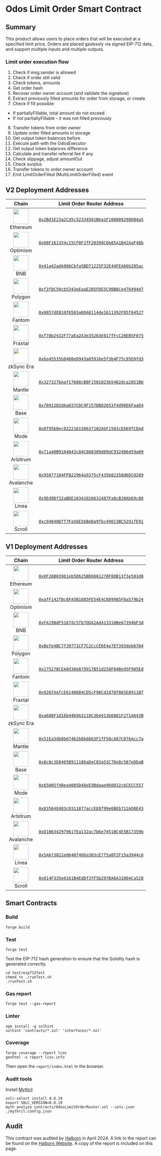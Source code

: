 # Odos Limit Order Smart Contract

## Summary

This product allows users to place orders that will be executed at a specified limit price. Orders are placed gaslessly via signed EIP-712 data, and support multiple inputs and multiple outputs.

### Limit order execution flow

1. Check if msg.sender is allowed
2. Check if order still valid
3. Check tokens, amounts
4. Get order hash
5. Recover order owner account (and validate the signature)
6. Extract previously filled amounts for order from storage, or create
7. Check if fill possible:
  - If partiallyFillable, total amount do not exceed
  - If not partiallyFillable - it was not filled previously
8. Transfer tokens from order owner
9. Update order filled amounts in storage
10. Get output token balances before
11. Execute path with the OdosExecutor
12. Get output token balances difference
13. Calculate and transfer referral fee if any
14. Check slippage, adjust amountOut
15. Check surplus
16. Transfer tokens to order owner account
17. Emit LimitOrderFilled (MultiLimitOrderFilled) event

## V2 Deployment Addresses

| Chain | Limit Order Router Address |
| :-: | :-: |
| <img src="https://assets.odos.xyz/chains/ethereum.png" width="50" height="50"><br>Ethereum | [`0x2Bd1E23a2Cd5c52334501B6a1F188009290D84a5`](https://etherscan.io/address/0x2Bd1E23a2Cd5c52334501B6a1F188009290D84a5) |
| <img src="https://assets.odos.xyz/chains/optimism.png" width="50" height="50"><br>Optimism | [`0x08F161354c15CF0F2fF2039dC6b85A1B42AaF48b`](https://optimistic.etherscan.io/address/0x08F161354c15CF0F2fF2039dC6b85A1B42AaF48b) |
| <img src="https://assets.odos.xyz/chains/bnb.png" width="50" height="50"><br>BNB | [`0x41a42adA966Cbfa5BD71225F32E44FEA66b285ac`](https://bscscan.com/address/0x41a42adA966Cbfa5BD71225F32E44FEA66b285ac) |
| <img src="https://assets.odos.xyz/chains/polygon.png" width="50" height="50"><br>Polygon | [`0xf3f8C59cb5343eEaaE205FDE5C90B6Ce476494d7`](https://polygonscan.com/address/0xf3f8C59cb5343eEaaE205FDE5C90B6Ce476494d7) |
| <img src="https://assets.odos.xyz/chains/fantom.png" width="50" height="50"><br>Fantom | [`0x0857dE010f6583a88A0114de1611392F85f84527`](https://ftmscan.com/address/0x0857dE010f6583a88A0114de1611392F85f84527) |
| <img src="https://assets.odos.xyz/chains/fraxtal.png" width="50" height="50"><br>Fraxtal | [`0xf78b2432F77aEa2A3e35263E017fFcC20EB5F075`](https://fraxscan.com/address/0xf78b2432F77aEa2A3e35263E017fFcC20EB5F075) |
| <img src="https://assets.odos.xyz/chains/zksync.png" width="50" height="50"><br>zkSync Era | [`0x6a45535b8480eD943a85916e5f3b4F75c95D9fd3`](https://era.zksync.network/address/0x6a45535b8480eD943a85916e5f3b4F75c95D9fd3) |
| <img src="https://assets.odos.xyz/chains/mantle.png" width="50" height="50"><br>Mantle | [`0x327327bAaf17688cB8F1501023b5482dca2851Bb`](https://mantlescan.xyz/address/0x327327bAaf17688cB8F1501023b5482dca2851Bb) |
| <img src="https://assets.odos.xyz/chains/base.png" width="50" height="50"><br>Base | [`0x7091202dAa037CDC9F157DB82653f4d90E6FaaD4`](https://basescan.org/address/0x7091202dAa037CDC9F157DB82653f4d90E6FaaD4) |
| <img src="https://assets.odos.xyz/chains/mode.png" width="50" height="50"><br>Mode | [`0x0f95b0ec022216150637102AbF1503cEb69fCDAd`](https://explorer.mode.network/address/0x0f95b0ec022216150637102AbF1503cEb69fCDAd) |
| <img src="https://assets.odos.xyz/chains/arbitrum.png" width="50" height="50"><br>Arbitrum | [`0x71a40B9104043c04C808389d89dC932406459a09`](https://arbiscan.io/address/0x71a40B9104043c04C808389d89dC932406459a09) |
| <img src="https://assets.odos.xyz/chains/avalanche.png" width="50" height="50"><br>Avalanche | [`0x95077184FFB22964a9375cF435b82358d6DC0289`](https://snowscan.xyz/address/0x95077184FFB22964a9375cF435b82358d6DC0289) |
| <img src="https://assets.odos.xyz/chains/linea.png" width="50" height="50"><br>Linea | [`0x9Ed9Df32aBDE10341026631487Fa8cB20Ab69c86`](https://lineascan.build/address/0x9Ed9Df32aBDE10341026631487Fa8cB20Ab69c86) |
| <img src="https://assets.odos.xyz/chains/scroll.png" width="50" height="50"><br>Scroll | [`0xc94840Dff7Fa56E56BA0a9fbc49013BC5291fE91`](https://scrollscan.com/address/0xc94840Dff7Fa56E56BA0a9fbc49013BC5291fE91) |

## V1 Deployment Addresses

| Chain | Limit Order Router Address |
| :-: | :-: |
| <img src="https://assets.odos.xyz/chains/ethereum.png" width="50" height="50"><br>Ethereum | [`0x0F26B03961eb5D625BD6001278F0DB13f3e583d8`](https://etherscan.io/address/0x0f26b03961eb5d625bd6001278f0db13f3e583d8) |
| <img src="https://assets.odos.xyz/chains/optimism.png" width="50" height="50"><br>Optimism | [`0xafF142fBc8FA5B1885FE54E4C889985F8a579b24`](https://optimistic.etherscan.io/address/0xafF142fBc8FA5B1885FE54E4C889985F8a579b24) |
| <img src="https://assets.odos.xyz/chains/bnb.png" width="50" height="50"><br>BNB | [`0xFA198dF5167dc5fb7DDA2Ad413310Be67394bF3d`](https://bscscan.com/address/0xFA198dF5167dc5fb7DDA2Ad413310Be67394bF3d) |
| <img src="https://assets.odos.xyz/chains/polygon.png" width="50" height="50"><br>Polygon | [`0xBefe4BC7f39771CF7C2CcCE6E4e7Ef393deb6704`](https://polygonscan.com/address/0xBefe4BC7f39771CF7C2CcCE6E4e7Ef393deb6704) |
| <img src="https://assets.odos.xyz/chains/fantom.png" width="50" height="50"><br>Fantom | [`0x275278CEA8d36b879917B51d250F04Be95F905Ed`](https://ftmscan.com/address/0x275278CEA8d36b879917B51d250F04Be95F905Ed) |
| <img src="https://assets.odos.xyz/chains/fraxtal.png" width="50" height="50"><br>Fraxtal | [`0x926fAAfcE6148884CD5cF98Cd1878f865E8911Bf`](https://fraxscan.com/address/0x926fAAfcE6148884CD5cF98Cd1878f865E8911Bf) |
| <img src="https://assets.odos.xyz/chains/zksync.png" width="50" height="50"><br>zkSync Era | [`0xa688F1d16b44b9A3110C3b4413b6081F271A643B`](https://era.zksync.network/address/0xa688F1d16b44b9A3110C3b4413b6081F271A643B) |
| <img src="https://assets.odos.xyz/chains/mantle.png" width="50" height="50"><br>Mantle | [`0x51Ea3db8b67462b0A66b3F1fF50cA87C076Acc7a`](https://mantlescan.xyz/address/0x51Ea3db8b67462b0A66b3F1fF50cA87C076Acc7a) |
| <img src="https://assets.odos.xyz/chains/base.png" width="50" height="50"><br>Base | [`0x8c8c3E8465B911186aDeC83a53C7De8c587eDDaB`](https://basescan.org/address/0x8c8c3E8465B911186aDeC83a53C7De8c587eDDaB) |
| <img src="https://assets.odos.xyz/chains/mode.png" width="50" height="50"><br>Mode | [`0x65005f4Bea4005D48eE9Bdaae960832c6CECC557`](https://explorer.mode.network/address/0x65005f4Bea4005D48eE9Bdaae960832c6CECC557) |
| <img src="https://assets.odos.xyz/chains/arbitrum.png" width="50" height="50"><br>Arbitrum | [`0x83564b903c0311877accEE8f99e6BEb712AD8E43`](https://arbiscan.io/address/0x83564b903c0311877accEE8f99e6BEb712AD8E43) |
| <img src="https://assets.odos.xyz/chains/avalanche.png" width="50" height="50"><br>Avalanche | [`0xD10634297961fEa132ac7b6e7451BC4E5B17359b`](https://snowscan.xyz/address/0xD10634297961fEa132ac7b6e7451BC4E5B17359b) |
| <img src="https://assets.odos.xyz/chains/linea.png" width="50" height="50"><br>Linea | [`0x5Ab73021e0648f46Da303cE7f5a0F2F15a3944c6`](https://lineascan.build/address/0x5Ab73021e0648f46Da303cE7f5a0F2F15a3944c6) |
| <img src="https://assets.odos.xyz/chains/scroll.png" width="50" height="50"><br>Scroll | [`0x014F335e0161B4EdDf3fF5b297BA6A31004Ca528`](https://scrollscan.com/address/0x014F335e0161B4EdDf3fF5b297BA6A31004Ca528) |

## Smart Contracts

### Build

```shell
forge build
```

### Test

```shell
forge test
```

Test the EIP-712 hash generation to ensure that the Solidity hash is generated correctly.

```shell
cd test/eip712test
chmod +x ./runTest.sh
./runTest.sh
```

### Gas report

```shell
forge test --gas-report
```

### Linter

```
npm install -g solhint
solhint 'contracts/*.sol' 'interfaces/*.sol'
```

### Coverage

```shell
forge coverage --report lcov
genhtml -o report lcov.info
```

Then open the `report/index.html` in the browser.


### Audit tools

Install [Mythril](https://github.com/Consensys/mythril)

```shell
solc-select install 0.8.19
export SOLC_VERSION=0.8.19
myth analyze contracts/OdosLimitOrderRouter.sol --solc-json ./mythril.config.json
```

## Audit

This contract was audited by [Halborn](https://www.halborn.com/) in April 2024. A link to the report can be found on the [Halborn Website](https://www.halborn.com/audits/odos/limit-orders). A copy of the report is included on this page.
